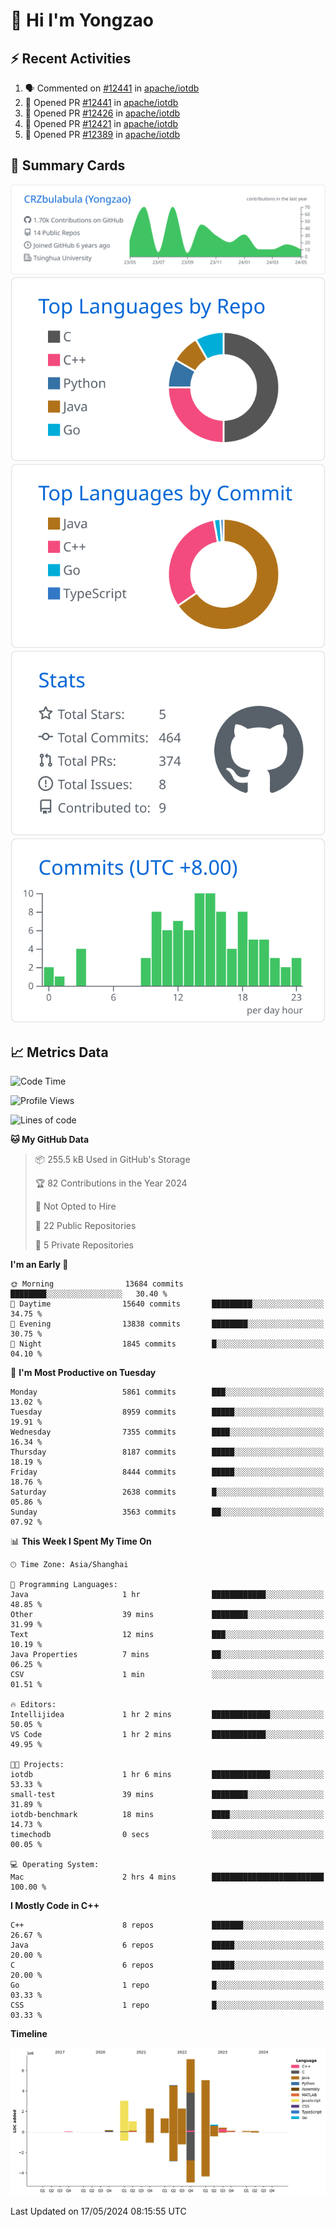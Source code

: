 # 👋 Hi I'm Yongzao

## ⚡ Recent Activities
<!--START_SECTION:activity-->
1. 🗣 Commented on [#12441](https://github.com/apache/iotdb/pull/12441#issuecomment-2095050533) in [apache/iotdb](https://github.com/apache/iotdb)
2. 💪 Opened PR [#12441](https://github.com/apache/iotdb/pull/12441) in [apache/iotdb](https://github.com/apache/iotdb)
3. 💪 Opened PR [#12426](https://github.com/apache/iotdb/pull/12426) in [apache/iotdb](https://github.com/apache/iotdb)
4. 💪 Opened PR [#12421](https://github.com/apache/iotdb/pull/12421) in [apache/iotdb](https://github.com/apache/iotdb)
5. 💪 Opened PR [#12389](https://github.com/apache/iotdb/pull/12389) in [apache/iotdb](https://github.com/apache/iotdb)
<!--END_SECTION:activity-->

## 🎑 Summary Cards

[![](https://raw.githubusercontent.com/CRZbulabula/CRZbulabula/main/profile-summary-card-output/github/0-profile-details.svg)](https://github.com/vn7n24fzkq/github-profile-summary-cards)
[![](https://raw.githubusercontent.com/CRZbulabula/CRZbulabula/main/profile-summary-card-output/github/1-repos-per-language.svg)](https://github.com/vn7n24fzkq/github-profile-summary-cards) [![](https://raw.githubusercontent.com/CRZbulabula/CRZbulabula/main/profile-summary-card-output/github/2-most-commit-language.svg)](https://github.com/vn7n24fzkq/github-profile-summary-cards)
[![](https://raw.githubusercontent.com/CRZbulabula/CRZbulabula/main/profile-summary-card-output/github/3-stats.svg)](https://github.com/vn7n24fzkq/github-profile-summary-cards) [![](https://raw.githubusercontent.com/CRZbulabula/CRZbulabula/main/profile-summary-card-output/github/4-productive-time.svg)](https://github.com/vn7n24fzkq/github-profile-summary-cards)

## 📈 Metrics Data

<!--START_SECTION:waka-->
![Code Time](http://img.shields.io/badge/Code%20Time-645%20hrs%2045%20mins-blue)

![Profile Views](http://img.shields.io/badge/Profile%20Views-0-blue)

![Lines of code](https://img.shields.io/badge/From%20Hello%20World%20I%27ve%20Written-28.1%20million%20lines%20of%20code-blue)

**🐱 My GitHub Data** 

> 📦 255.5 kB Used in GitHub's Storage 
 > 
> 🏆 82 Contributions in the Year 2024
 > 
> 🚫 Not Opted to Hire
 > 
> 📜 22 Public Repositories 
 > 
> 🔑 5 Private Repositories 
 > 
**I'm an Early 🐤** 

```text
🌞 Morning                13684 commits       ████████░░░░░░░░░░░░░░░░░   30.40 % 
🌆 Daytime                15640 commits       █████████░░░░░░░░░░░░░░░░   34.75 % 
🌃 Evening                13838 commits       ████████░░░░░░░░░░░░░░░░░   30.75 % 
🌙 Night                  1845 commits        █░░░░░░░░░░░░░░░░░░░░░░░░   04.10 % 
```
📅 **I'm Most Productive on Tuesday** 

```text
Monday                   5861 commits        ███░░░░░░░░░░░░░░░░░░░░░░   13.02 % 
Tuesday                  8959 commits        █████░░░░░░░░░░░░░░░░░░░░   19.91 % 
Wednesday                7355 commits        ████░░░░░░░░░░░░░░░░░░░░░   16.34 % 
Thursday                 8187 commits        █████░░░░░░░░░░░░░░░░░░░░   18.19 % 
Friday                   8444 commits        █████░░░░░░░░░░░░░░░░░░░░   18.76 % 
Saturday                 2638 commits        █░░░░░░░░░░░░░░░░░░░░░░░░   05.86 % 
Sunday                   3563 commits        ██░░░░░░░░░░░░░░░░░░░░░░░   07.92 % 
```


📊 **This Week I Spent My Time On** 

```text
🕑︎ Time Zone: Asia/Shanghai

💬 Programming Languages: 
Java                     1 hr                ████████████░░░░░░░░░░░░░   48.85 % 
Other                    39 mins             ████████░░░░░░░░░░░░░░░░░   31.99 % 
Text                     12 mins             ███░░░░░░░░░░░░░░░░░░░░░░   10.19 % 
Java Properties          7 mins              ██░░░░░░░░░░░░░░░░░░░░░░░   06.25 % 
CSV                      1 min               ░░░░░░░░░░░░░░░░░░░░░░░░░   01.51 % 

🔥 Editors: 
Intellijidea             1 hr 2 mins         █████████████░░░░░░░░░░░░   50.05 % 
VS Code                  1 hr 2 mins         ████████████░░░░░░░░░░░░░   49.95 % 

🐱‍💻 Projects: 
iotdb                    1 hr 6 mins         █████████████░░░░░░░░░░░░   53.33 % 
small-test               39 mins             ████████░░░░░░░░░░░░░░░░░   31.89 % 
iotdb-benchmark          18 mins             ████░░░░░░░░░░░░░░░░░░░░░   14.73 % 
timechodb                0 secs              ░░░░░░░░░░░░░░░░░░░░░░░░░   00.05 % 

💻 Operating System: 
Mac                      2 hrs 4 mins        █████████████████████████   100.00 % 
```

**I Mostly Code in C++** 

```text
C++                      8 repos             ███████░░░░░░░░░░░░░░░░░░   26.67 % 
Java                     6 repos             █████░░░░░░░░░░░░░░░░░░░░   20.00 % 
C                        6 repos             █████░░░░░░░░░░░░░░░░░░░░   20.00 % 
Go                       1 repo              █░░░░░░░░░░░░░░░░░░░░░░░░   03.33 % 
CSS                      1 repo              █░░░░░░░░░░░░░░░░░░░░░░░░   03.33 % 
```



**Timeline**

![Lines of Code chart](https://raw.githubusercontent.com/CRZbulabula/CRZbulabula/main/assets/bar_graph.png)


 Last Updated on 17/05/2024 08:15:55 UTC
<!--END_SECTION:waka-->

